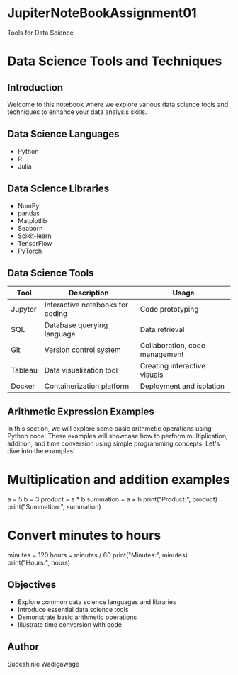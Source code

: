 # JupiterNoteBookAssignment01
Tools for Data Science

# Data Science Tools and Techniques


## Introduction

Welcome to this notebook where we explore various data science tools and techniques to enhance your data analysis skills.

## Data Science Languages

- Python
- R
- Julia

## Data Science Libraries

- NumPy
- pandas
- Matplotlib
- Seaborn
- Scikit-learn
- TensorFlow
- PyTorch

## Data Science Tools

| Tool          | Description                           | Usage                         |
|---------------|---------------------------------------|-------------------------------|
| Jupyter       | Interactive notebooks for coding     | Code prototyping              |
| SQL           | Database querying language            | Data retrieval                |
| Git           | Version control system                | Collaboration, code management|
| Tableau       | Data visualization tool               | Creating interactive visuals  |
| Docker        | Containerization platform             | Deployment and isolation      |


## Arithmetic Expression Examples

In this section, we will explore some basic arithmetic operations using Python code. These examples will showcase how to perform multiplication, 
addition, and time conversion using simple programming concepts. Let's dive into the examples!



# Multiplication and addition examples
a = 5
b = 3
product = a * b
summation = a + b
print("Product:", product)
print("Summation:", summation)



# Convert minutes to hours
minutes = 120
hours = minutes / 60
print("Minutes:", minutes)
print("Hours:", hours)


## Objectives

- Explore common data science languages and libraries
- Introduce essential data science tools
- Demonstrate basic arithmetic operations
- Illustrate time conversion with code


## Author

Sudeshinie Wadigawage

